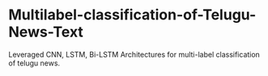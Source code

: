 # Multilabel-classification-of-Telugu-News-Text
Leveraged CNN, LSTM, Bi-LSTM Architectures for multi-label classification of telugu news.
